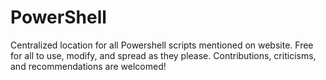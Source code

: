 # PowerShell
Centralized location for all Powershell scripts mentioned on website. Free for all to use, modify, and spread as they please. Contributions, criticisms, and recommendations are welcomed!
